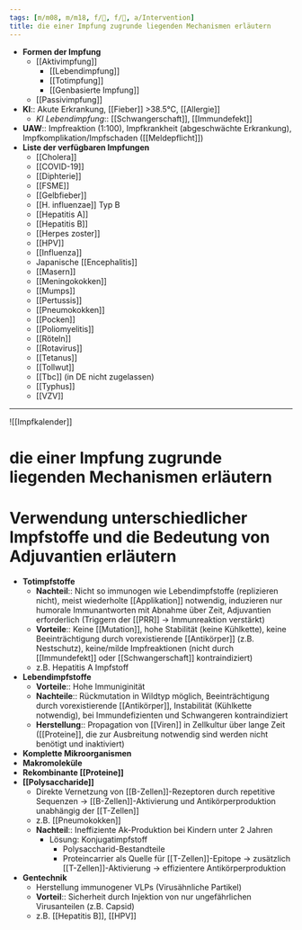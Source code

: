 ```yaml
---
tags: [m/m08, m/m18, f/🦠, f/🦄, a/Intervention]
title: die einer Impfung zugrunde liegenden Mechanismen erläutern
---
```

- **Formen der Impfung**
	- [[Aktivimpfung]]
		- [[Lebendimpfung]]
		- [[Totimpfung]]
		- [[Genbasierte Impfung]]
	- [[Passivimpfung]]
- **KI**:: Akute Erkrankung, [[Fieber]] >38.5°C, [[Allergie]]
	- *KI Lebendimpfung*:: [[Schwangerschaft]], [[Immundefekt]]
- **UAW**:: Impfreaktion (1:100), Impfkrankheit (abgeschwächte Erkrankung), Impfkomplikation/Impfschaden ([[Meldepflicht]])
- **Liste der verfügbaren Impfungen**
	- [[Cholera]]
	- [[COVID-19]]
	- [[Diphterie]]
	- [[FSME]]
	- [[Gelbfieber]]
	- [[H. influenzae]] Typ B
	- [[Hepatitis A]]
	- [[Hepatitis B]]
	- [[Herpes zoster]]
	- [[HPV]]
	- [[Influenza]]
	- Japanische [[Encephalitis]]
	- [[Masern]]
	- [[Meningokokken]]
	- [[Mumps]]
	- [[Pertussis]]
	- [[Pneumokokken]]
	- [[Pocken]]
	- [[Poliomyelitis]]
	- [[Röteln]]
	- [[Rotavirus]]
	- [[Tetanus]]
	- [[Tollwut]]
	- [[Tbc]] (in DE nicht zugelassen)
	- [[Typhus]]
	- [[VZV]]

---
![[Impfkalender]]





# die einer Impfung zugrunde liegenden Mechanismen erläutern

# Verwendung unterschiedlicher Impfstoffe und die Bedeutung von Adjuvantien erläutern

- **Totimpfstoffe**
    - **Nachteil**:: Nicht so immunogen wie Lebendimpfstoffe (replizieren nicht), meist wiederholte [[Applikation]] notwendig, induzieren nur humorale Immunantworten mit Abnahme über Zeit, Adjuvantien erforderlich (Triggern der [[PRR]] → Immunreaktion verstärkt)
    - **Vorteile**:: Keine [[Mutation]], hohe Stabilität (keine Kühlkette), keine Beeinträchtigung durch vorexistierende [[Antikörper]] (z.B. Nestschutz), keine/milde Impfreaktionen (nicht durch [[Immundefekt]] oder [[Schwangerschaft]] kontraindiziert)
    - z.B. Hepatitis A Impfstoff
- **Lebendimpfstoffe**
    - **Vorteile**:: Hohe Immuniginität
    - **Nachteile**:: Rückmutation in Wildtyp möglich, Beeinträchtigung durch vorexistierende [[Antikörper]], Instabilität (Kühlkette notwendig), bei Immundefizienten und Schwangeren kontraindiziert
    - **Herstellung**:: Propagation von [[Viren]] in Zellkultur über lange Zeit ([[Proteine]], die zur Ausbreitung notwendig sind werden nicht benötigt und inaktiviert)
- **Komplette Mikroorganismen**
- **Makromoleküle**
- **Rekombinante [[Proteine]]**
- **[[Polysaccharide]]**
    - Direkte Vernetzung von [[B-Zellen]]-Rezeptoren durch repetitive Sequenzen → [[B-Zellen]]-Aktivierung und Antikörperproduktion unabhängig der [[T-Zellen]]
    - z.B. [[Pneumokokken]]
    - **Nachteil**:: Ineffiziente Ak-Produktion bei Kindern unter 2 Jahren
        - Lösung: Konjugatimpfstoff
            - Polysaccharid-Bestandteile
            - Proteincarrier als Quelle für [[T-Zellen]]-Epitope → zusätzlich [[T-Zellen]]-Aktivierung → effizientere Antikörperproduktion
- **Gentechnik**
    - Herstellung immunogener VLPs (Virusähnliche Partikel)
    - **Vorteil**:: Sicherheit durch Injektion von nur ungefährlichen Virusanteilen (z.B. Capsid)
    - z.B. [[Hepatitis B]], [[HPV]]
